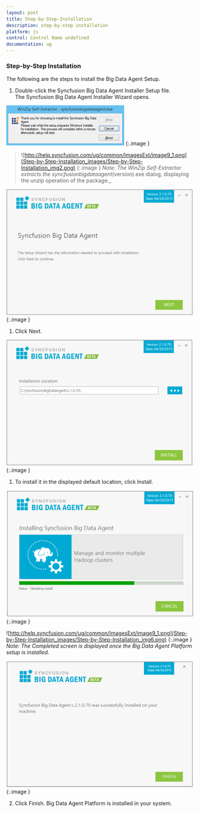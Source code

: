 ```yaml
---
layout: post
title: Step-by-Step-Installation
description: step-by-step installation
platform: js
control: Control Name undefined
documentation: ug
---
```


### Step-by-Step Installation

The following are the steps to install the Big Data Agent Setup.

1. Double-click the Syncfusion Big Data Agent Installer Setup file. The Syncfusion Big Data Agent Installer Wizard opens.



![](Step-by-Step-Installation_images/Step-by-Step-Installation_img1.png)
{:.image }


> ![http://help.syncfusion.com/ug/common/ImagesExt/image9_1.png](Step-by-Step-Installation_images/Step-by-Step-Installation_img2.png)
{:.image }
_Note: The WinZip Self-Extractor extracts the syncfusionbigdataagent_(version).exe dialog, displaying the unzip operation of the package._ 

> 

![](Step-by-Step-Installation_images/Step-by-Step-Installation_img3.png)
{:.image }


1. Click Next.



![](Step-by-Step-Installation_images/Step-by-Step-Installation_img4.png)
{:.image }




1. To install it in the displayed default location, click Install.



![](Step-by-Step-Installation_images/Step-by-Step-Installation_img5.png)
{:.image }




![http://help.syncfusion.com/ug/common/ImagesExt/image9_1.png](Step-by-Step-Installation_images/Step-by-Step-Installation_img6.png)
{:.image }
_Note: The Completed screen is displayed once the Big Data Agent Platform setup is installed._



![](Step-by-Step-Installation_images/Step-by-Step-Installation_img7.png)
{:.image }




2. Click Finish. Big Data Agent Platform is installed in your system.

